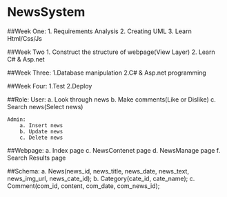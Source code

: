 # NewsSystem

##Week One:
	1. Requirements Analysis
	2. Creating UML
	3. Learn Html/Css/Js

##Week Two
	1. Construct the structure of webpage(View Layer)
	2. Learn C# & Asp.net

##Week Three:
	1.Database manipulation
	2.C# & Asp.net programming

##Week Four:
	1.Test 
	2.Deploy

##Role:
	User: 
		a. Look through news
		b. Make comments(Like or Dislike)
		c. Search news(Select news)

	Admin:
		a. Insert news
		b. Update news
		c. Delete news

##Webpage:
	a. Index page
	c. NewsContenet page
	d. NewsManage page
	f. Search Results page

##Schema:
	a. News(news_id, news_title, news_date, news_text, news_img_url, news_cate_id);
	b. Category(cate_id, cate_name);
	c. Comment(com_id, content, com_date, com_news_id);